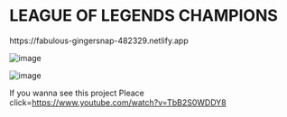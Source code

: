 # LEAGUE OF LEGENDS CHAMPIONS
<p>https://fabulous-gingersnap-482329.netlify.app</p>

![image](https://github.com/Clabiyik/Lolchampions/assets/98713471/6060c18e-67f4-4650-b6cb-8980c86e538e)

![image](https://github.com/Clabiyik/Lolchampions/assets/98713471/83a16e35-cedd-499c-bbe4-f3c140d1e805)





If you wanna see this project Pleace click=https://www.youtube.com/watch?v=TbB2S0WDDY8


